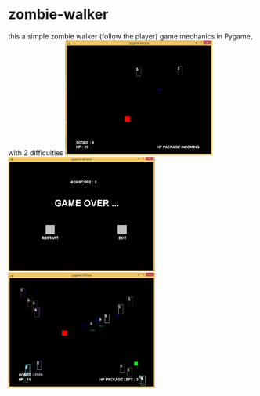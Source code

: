 # zombie-walker
this a simple zombie walker (follow the player) game mechanics in Pygame, with 2 difficulties
<img src="https://github.com/nitrous-git/zombie-walker/blob/master/Zombie_walker_demo2.png" width="300">
<img src="https://github.com/nitrous-git/zombie-walker/blob/master/Zombie_walker_demo3.png" width="300">
<img src="https://github.com/nitrous-git/zombie-walker/blob/master/Zombie_walker_demo.png" width="300">

